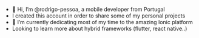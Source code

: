 - 👋 Hi, I’m @rodrigo-pessoa, a mobile developer from Portugal
- I created this account in order to share some of my personal projects
- 🌱 I’m currently dedicating most of my time to the amazing Ionic platform
- Looking to learn more about hybrid frameworks (flutter, react native..)

